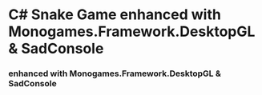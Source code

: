 # C# Snake Game enhanced with Monogames.Framework.DesktopGL & SadConsole
### enhanced with Monogames.Framework.DesktopGL & SadConsole
